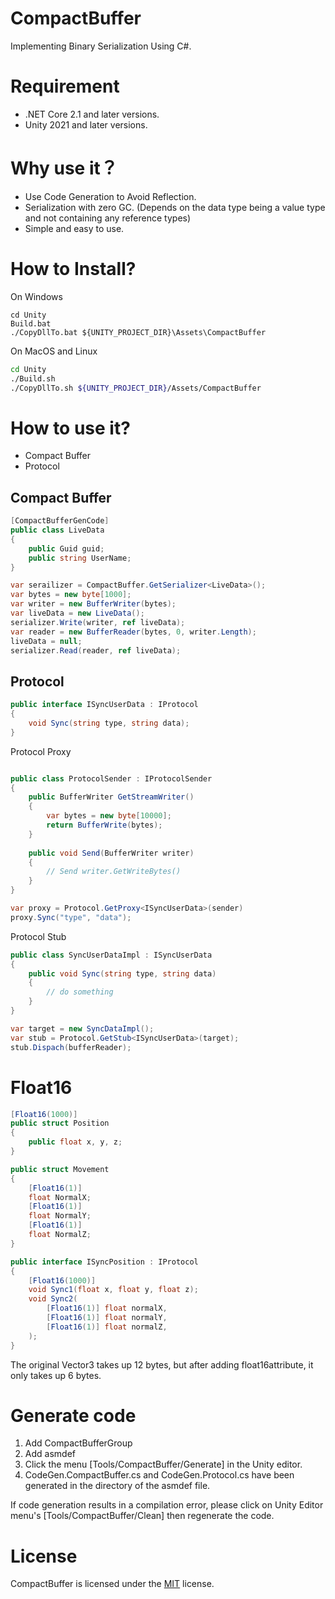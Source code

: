 # CompactBuffer

Implementing Binary Serialization Using C#.

# Requirement

* .NET Core 2.1 and later versions.
* Unity 2021 and later versions.

# Why use it？

* Use Code Generation to Avoid Reflection.
* Serialization with zero GC. (Depends on the data type being a value type and not containing any reference types)
* Simple and easy to use.

# How to Install?

On Windows
```dos
cd Unity
Build.bat
./CopyDllTo.bat ${UNITY_PROJECT_DIR}\Assets\CompactBuffer
```

On MacOS and Linux
```bash
cd Unity
./Build.sh
./CopyDllTo.sh ${UNITY_PROJECT_DIR}/Assets/CompactBuffer
```

# How to use it?
* Compact Buffer
* Protocol

## Compact Buffer
```cs
[CompactBufferGenCode]
public class LiveData
{
    public Guid guid;
    public string UserName;
}

var serailizer = CompactBuffer.GetSerializer<LiveData>();
var bytes = new byte[1000];
var writer = new BufferWriter(bytes);
var liveData = new LiveData();
serializer.Write(writer, ref liveData);
var reader = new BufferReader(bytes, 0, writer.Length);
liveData = null;
serializer.Read(reader, ref liveData);
```

## Protocol

```cs
public interface ISyncUserData : IProtocol
{
    void Sync(string type, string data);
}
```

Protocol Proxy

```cs

public class ProtocolSender : IProtocolSender
{
    public BufferWriter GetStreamWriter()
    {
        var bytes = new byte[10000];
        return BufferWrite(bytes);
    }
    
    public void Send(BufferWriter writer)
    {
        // Send writer.GetWriteBytes()
    }
}

var proxy = Protocol.GetProxy<ISyncUserData>(sender)
proxy.Sync("type", "data");
```

Protocol Stub

```cs
public class SyncUserDataImpl : ISyncUserData
{
    public void Sync(string type, string data)
    {
        // do something
    }
}

var target = new SyncDataImpl();
var stub = Protocol.GetStub<ISyncUserData>(target);
stub.Dispach(bufferReader);
```

# Float16

```cs
[Float16(1000)]
public struct Position
{
    public float x, y, z;
}

public struct Movement
{
    [Float16(1)]
    float NormalX;
    [Float16(1)]
    float NormalY;
    [Float16(1)]
    float NormalZ;
}

public interface ISyncPosition : IProtocol
{
    [Float16(1000)]
    void Sync1(float x, float y, float z);
    void Sync2(
        [Float16(1)] float normalX,
        [Float16(1)] float normalY,
        [Float16(1)] float normalZ,
    );
}
```

The original Vector3 takes up 12 bytes, but after adding float16attribute, it only takes up 6 bytes.

# Generate code

1. Add CompactBufferGroup
2. Add asmdef
3. Click the menu [Tools/CompactBuffer/Generate] in the Unity editor.
4. CodeGen.CompactBuffer.cs and CodeGen.Protocol.cs have been generated in the directory of the asmdef file.

If code generation results in a compilation error, please click on Unity Editor menu's [Tools/CompactBuffer/Clean] then regenerate the code.

# License

CompactBuffer is licensed under the [MIT](LICENSE) license.